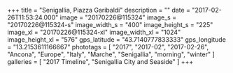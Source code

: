 +++
title = "Senigallia, Piazza Garibaldi"
description = ""
date = "2017-02-26T11:53:24.000"
image = "20170226@115324"
image_s = "20170226@115324-s"
image_width_s = "400"
image_height_s = "225"
image_xl = "20170226@115324-xl"
image_width_xl = "1024"
image_height_xl = "576"
gps_latitude = "43.7140777833333"
gps_longitude = "13.2153611166667"
phototags = [ "2017", "2017-02", "2017-02-26", "Ancona", "Europe", "Italy", "Marche", "Senigallia", "morning", "winter" ]
galleries = [ "2017 Timeline", "Senigallia City and Seaside" ]
+++
